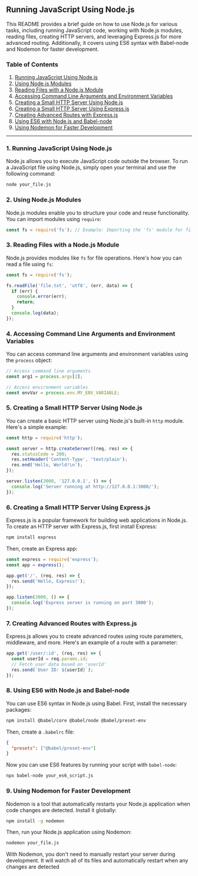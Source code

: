 ## Running JavaScript Using Node.js

This README provides a brief guide on how to use Node.js for various tasks, including running JavaScript code, working with Node.js modules, reading files, creating HTTP servers, and leveraging Express.js for more advanced routing. Additionally, it covers using ES6 syntax with Babel-node and Nodemon for faster development.

### Table of Contents
1. [Running JavaScript Using Node.js](#running-javascript-using-nodejs)
2. [Using Node.js Modules](#using-nodejs-modules)
3. [Reading Files with a Node.js Module](#reading-files-with-a-nodejs-module)
4. [Accessing Command Line Arguments and Environment Variables](#accessing-command-line-arguments-and-environment-variables)
5. [Creating a Small HTTP Server Using Node.js](#creating-a-small-http-server-using-nodejs)
6. [Creating a Small HTTP Server Using Express.js](#creating-a-small-http-server-using-expressjs)
7. [Creating Advanced Routes with Express.js](#creating-advanced-routes-with-expressjs)
8. [Using ES6 with Node.js and Babel-node](#using-es6-with-nodejs-and-babel-node)
9. [Using Nodemon for Faster Development](#using-nodemon-for-faster-development)

---

### 1. Running JavaScript Using Node.js

Node.js allows you to execute JavaScript code outside the browser. To run a JavaScript file using Node.js, simply open your terminal and use the following command:

```bash
node your_file.js
```

### 2. Using Node.js Modules

Node.js modules enable you to structure your code and reuse functionality. You can import modules using `require`:

```javascript
const fs = require('fs'); // Example: Importing the 'fs' module for file operations.
```

### 3. Reading Files with a Node.js Module

Node.js provides modules like `fs` for file operations. Here's how you can read a file using `fs`:

```javascript
const fs = require('fs');

fs.readFile('file.txt', 'utf8', (err, data) => {
  if (err) {
    console.error(err);
    return;
  }
  console.log(data);
});
```

### 4. Accessing Command Line Arguments and Environment Variables

You can access command line arguments and environment variables using the `process` object:

```javascript
// Access command line arguments
const arg1 = process.argv[2];

// Access environment variables
const envVar = process.env.MY_ENV_VARIABLE;
```

### 5. Creating a Small HTTP Server Using Node.js

You can create a basic HTTP server using Node.js's built-in `http` module. Here's a simple example:

```javascript
const http = require('http');

const server = http.createServer((req, res) => {
  res.statusCode = 200;
  res.setHeader('Content-Type', 'text/plain');
  res.end('Hello, World!\n');
});

server.listen(3000, '127.0.0.1', () => {
  console.log('Server running at http://127.0.0.1:3000/');
});
```

### 6. Creating a Small HTTP Server Using Express.js

Express.js is a popular framework for building web applications in Node.js. To create an HTTP server with Express.js, first install Express:

```bash
npm install express
```

Then, create an Express app:

```javascript
const express = require('express');
const app = express();

app.get('/', (req, res) => {
  res.send('Hello, Express!');
});

app.listen(3000, () => {
  console.log('Express server is running on port 3000');
});
```

### 7. Creating Advanced Routes with Express.js

Express.js allows you to create advanced routes using route parameters, middleware, and more. Here's an example of a route with a parameter:

```javascript
app.get('/user/:id', (req, res) => {
  const userId = req.params.id;
  // Fetch user data based on 'userId'
  res.send(`User ID: ${userId}`);
});
```

### 8. Using ES6 with Node.js and Babel-node

You can use ES6 syntax in Node.js using Babel. First, install the necessary packages:

```bash
npm install @babel/core @babel/node @babel/preset-env
```

Then, create a `.babelrc` file:

```json
{
  "presets": ["@babel/preset-env"]
}
```

Now you can use ES6 features by running your script with `babel-node`:

```bash
npx babel-node your_es6_script.js
```

### 9. Using Nodemon for Faster Development

Nodemon is a tool that automatically restarts your Node.js application when code changes are detected. Install it globally:

```bash
npm install -g nodemon
```

Then, run your Node.js application using Nodemon:

```bash
nodemon your_file.js
```

With Nodemon, you don't need to manually restart your server during development.
It will watch all of its files and automatically restart when any changes are detected